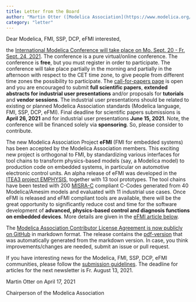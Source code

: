 ```yaml
---
title: Letter from the Board
author: "Martin Otter ([Modelica Association](https://www.modelica.org/))"
category: "letter"
---
```


Dear Modelica, FMI, SSP, DCP, eFMI interested,

the [International Modelica Conference will take place on Mo. Sept. 20 - Fr. Sept. 24, 2021](https://2021.international.conference.modelica.org/). 
The conference is a pure virtual/online conference. The conference is **free**, but you must register in order to participate. 
The conference will take place partially in the morning and partially in the afternoon with respect to the CET time zone, 
to give people from different time zones the possibility to participate. The [call-for-papers page](https://2021.international.conference.modelica.org/call2021.html) 
is open  and you are encouraged to submit **full scientific papers**, **extended abstracts for industrial user presentations** and/or proposals
for **tutorials** and **vendor sessions**. The industrial user
presentations should be related to existing or planned Modelica Association standards (Modelica language, FMI, SSP, DCP, eFMI). 
Final deadline for scientific papers submissions is **April 26, 2021** and for industrial user presentations **June 15, 2021**.
Note, the conference will be financed solely via **sponsoring**. So, please consider to contribute.

The new Modelica Association Project **eFMI** (FMI for embedded systems) has been accepted by the Modelica Association members. 
This exciting new project is orthogonal to FMI, by standardizing various interfaces for tool chains to
transform physics-based models (say, a Modelica model) to production code on embedded systems, in particular
on automotive electronic control units. An alpha release of eFMI was developed in the 
[ITEA3 project EMPHYSIS](https://emphysis.github.io/), together with 13 tool prototypes.
The tool chains have been tested with 200 [MISRA-C](https://www.misra.org.uk/) compliant C-Codes generated from 
40 Modelica/Amesim models and evaluated with 11 industrial use cases. Once eFMI is released and
eFMI compliant tools are available, there will be the great opportunity to 
significantly reduce cost and time for the software development of
**advanced, physics-based control and diagnosis functions on embedded devices**.
More details are given in the [eFMI article below](map-efmi.md). 

The [Modelica Association Contributor License Agreement is now publicly on GitHub](https://github.com/modelica/ModelicaAssociationCLA)
in markdown format. The release contains the [pdf-version](https://github.com/modelica/ModelicaAssociationCLA/releases/download/1.1.1/ModelicaAssociationCLA_1.1.1.pdf)
that was automatically generated from the markdown version. In case, you think improvements/changes are needed,
submit an issue or pull request.

If you have interesting news for the Modelica, FMI, SSP, DCP, eFMI communities,
please follow the [submission guidelines](https://newsletter.modelica.org/submission-guidelines.html).
The deadline for articles for the next newsletter is Fr. August 13, 2021.

Martin Otter on April 17, 2021

Chairperson of the Modelica Association
